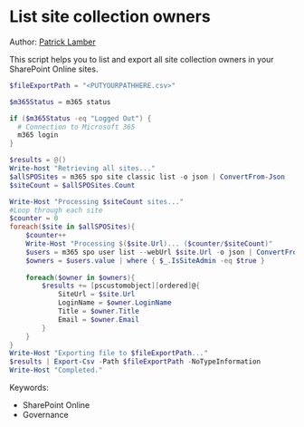 # List site collection owners

Author: [Patrick Lamber](https://www.nubo.eu/Retrieve-All-Site-Collection-Owners-Using-The-CLI-For-Microsoft-365/)

This script helps you to list and export all site collection owners in your SharePoint Online sites.

```powershell tab="PowerShell Core"
$fileExportPath = "<PUTYOURPATHHERE.csv>"

$m365Status = m365 status

if ($m365Status -eq "Logged Out") {
  # Connection to Microsoft 365
  m365 login
}

$results = @()
Write-host "Retrieving all sites..."
$allSPOSites = m365 spo site classic list -o json | ConvertFrom-Json
$siteCount = $allSPOSites.Count

Write-Host "Processing $siteCount sites..."
#Loop through each site
$counter = 0
foreach($site in $allSPOSites){
    $counter++
    Write-Host "Processing $($site.Url)... ($counter/$siteCount)"
    $users = m365 spo user list --webUrl $site.Url -o json | ConvertFrom-Json
    $owners = $users.value | where { $_.IsSiteAdmin -eq $true } 
    
    foreach($owner in $owners){
        $results += [pscustomobject][ordered]@{
            SiteUrl = $site.Url
            LoginName = $owner.LoginName
            Title = $owner.Title
            Email = $owner.Email
        }
    }
}
Write-Host "Exporting file to $fileExportPath..."
$results | Export-Csv -Path $fileExportPath -NoTypeInformation
Write-Host "Completed."
```

Keywords:

- SharePoint Online
- Governance
